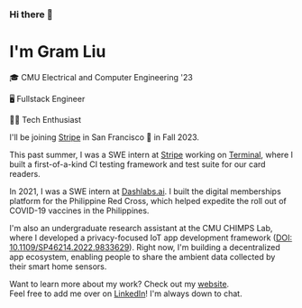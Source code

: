 ### Hi there 👋

# I'm Gram Liu

🎓 CMU Electrical and Computer Engineering '23

🖥️ Fullstack Engineer

👨‍💻 Tech Enthusiast

I'll be joining [Stripe](https://stripe.com/) in San Francisco 🌉 in Fall 2023.

This past summer, I was a SWE intern at [Stripe](https://stripe.com/) working on [Terminal](https://stripe.com/terminal), where I built a first-of-a-kind CI testing framework and test suite for our card readers.

In 2021, I was a SWE intern at [Dashlabs.ai](https://www.dashlabs.ai/). I built the digital memberships platform for the Philippine Red Cross, which helped expedite the roll out of COVID-19 vaccines in the Philippines.

I'm also an undergraduate research assistant at the CMU CHIMPS Lab, where I developed a privacy-focused IoT app development framework ([DOI: 10.1109/SP46214.2022.9833629](https://doi.ieeecomputersociety.org/10.1109/SP46214.2022.9833629)). Right now, I'm building a decentralized app ecosystem, enabling people to share the ambient data collected by their smart home sensors.

Want to learn more about my work? Check out my [website](https://gramliu.com).<br>
Feel free to add me over on [LinkedIn](https://www.linkedin.com/in/gramliu/)! I'm always down to chat.
